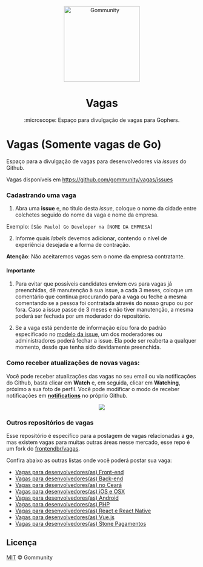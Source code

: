 <p align="center">
<img src="https://github.com/gommunity/vagas/blob/master/gommunity-logo.png" width="200" alt="Gommunity">
</p> 
<h1 align="center">Vagas</h1>
<p align="center">:microscope: Espaço para divulgação de vagas para Gophers.</p>

# Vagas (Somente vagas de Go)

Espaço para a divulgação de vagas para desenvolvedores via _issues_ do Github.

Vagas disponíveis em https://github.com/gommunity/vagas/issues

### Cadastrando uma vaga

1. Abra uma **issue** e, no titulo desta _issue_, coloque o nome da cidade entre colchetes seguido do nome da vaga e nome da empresa.

Exemplo: `[São Paulo] Go Developer na [NOME DA EMPRESA]`

2. Informe quais _labels_ devemos adicionar, contendo o nível de experiência desejada e a forma de contração.

**Atenção**: Não aceitaremos vagas sem o nome da empresa contratante.

#### Importante

1. Para evitar que possíveis candidatos enviem cvs para vagas já preenchidas, dê manutenção à sua issue, a cada 3 meses, coloque um comentário que continua procurando para a vaga ou feche a mesma comentando se a pessoa foi contratada através do nosso grupo ou por fora. Caso a issue passe de 3 meses e não tiver manutenção, a mesma poderá ser fechada por um moderador do repositório.

2. Se a vaga está pendente de informação e/ou fora do padrão especificado no [modelo da issue](https://github.com/gommunity/vagas/blob/master/.github/issue_template.md), um dos moderadores ou administradores poderá fechar a issue. Ela pode ser reaberta a qualquer momento, desde que tenha sido devidamente preenchida.

### Como receber atualizações de novas vagas:
Você pode receber atualizações das vagas no seu email ou via notificações do Github, basta clicar em **Watch** e, em seguida, clicar em **Watching**, próximo a sua foto de perfil. Você pode modificar o modo de receber notificações em **[notifications](https://github.com/settings/notifications)** no próprio Github.

<p align="center">
<img src="https://i.postimg.cc/gkSjc2nG/Screen_Recording_2018-10-03_at_08.23_PM.gif">
</p>

### Outros repositórios de vagas

Esse repositório é específico para a postagem de vagas relacionadas a **go**,
mas existem vagas para muitas outras áreas nesse mercado, esse repo é um fork
do [frontendbr/vagas](https://github.com/frontendbr/vagas).

Confira abaixo as outras listas onde você poderá postar sua vaga:

- [Vagas para desenvolvedores(as) Front-end](https://github.com/frontendbr/vagas)
- [Vagas para desenvolvedores(as) Back-end](https://github.com/backend-br/vagas)
- [Vagas para desenvolvedores(as) no Ceará](https://github.com/CangaceirosDevels/vagas_de_emprego)
- [Vagas para desenvolvedores(as) iOS e OSX](https://github.com/CocoaHeadsBrasil/vagas)
- [Vagas para desenvolvedores(as) Android](https://github.com/androiddevbr/vagas)
- [Vagas para desenvolvedores(as) PHP](https://github.com/phpdevbr/vagas)
- [Vagas para desenvolvedores(as) React e React Native](https://github.com/react-brasil/vagas)
- [Vagas para desenvolvedores(as) Vue.js](https://github.com/vuejs-br/vagas)
- [Vagas para desenvolvedores(as) Stone Pagamentos](https://github.com/stone-pagamentos/vagas)

## Licença

[MIT](/LICENSE) &copy; Gommunity

